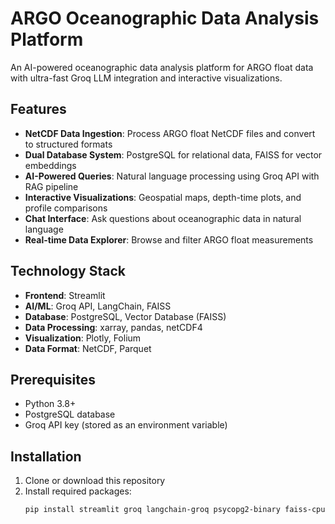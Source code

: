 # ARGO Oceanographic Data Analysis Platform

An AI-powered oceanographic data analysis platform for ARGO float data with ultra-fast Groq LLM integration and interactive visualizations.

## Features

- **NetCDF Data Ingestion**: Process ARGO float NetCDF files and convert to structured formats
- **Dual Database System**: PostgreSQL for relational data, FAISS for vector embeddings
- **AI-Powered Queries**: Natural language processing using Groq API with RAG pipeline
- **Interactive Visualizations**: Geospatial maps, depth-time plots, and profile comparisons
- **Chat Interface**: Ask questions about oceanographic data in natural language
- **Real-time Data Explorer**: Browse and filter ARGO float measurements

## Technology Stack

- **Frontend**: Streamlit
- **AI/ML**: Groq API, LangChain, FAISS
- **Database**: PostgreSQL, Vector Database (FAISS)
- **Data Processing**: xarray, pandas, netCDF4
- **Visualization**: Plotly, Folium
- **Data Format**: NetCDF, Parquet

## Prerequisites

- Python 3.8+
- PostgreSQL database
- Groq API key (stored as an environment variable)

## Installation

1. Clone or download this repository
2. Install required packages:
   ```bash
   pip install streamlit groq langchain-groq psycopg2-binary faiss-cpu xarray pandas plotly numpy chromadb netcdf4 folium streamlit-folium langchain langchain-community python-dotenv
